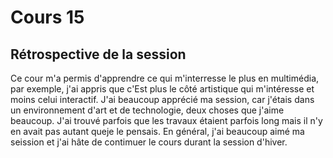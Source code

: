 # Cours 15
## Rétrospective de la session

Ce cour m'a permis d'apprendre ce qui m'interresse le plus en multimédia, par exemple, j'ai appris que c'Est plus le côté artistique qui m'intéresse et moins celui interactif. J'ai beaucoup apprécié ma session, car j'étais dans un environnement d'art et de technologie, deux choses que j'aime beaucoup. J'ai trouvé parfois que les travaux étaient parfois long mais il n'y en avait pas autant queje le pensais. En général, j'ai beaucoup aimé ma seission et j'ai hâte de contimuer le cours durant la session d'hiver.
